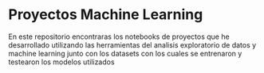 # Proyectos Machine Learning

En este repositorio encontraras los notebooks de proyectos que he desarrollado utilizando las herramientas del analisis exploratorio de datos y machine learning junto con los datasets con los cuales se entrenaron y testearon los modelos utilizados
